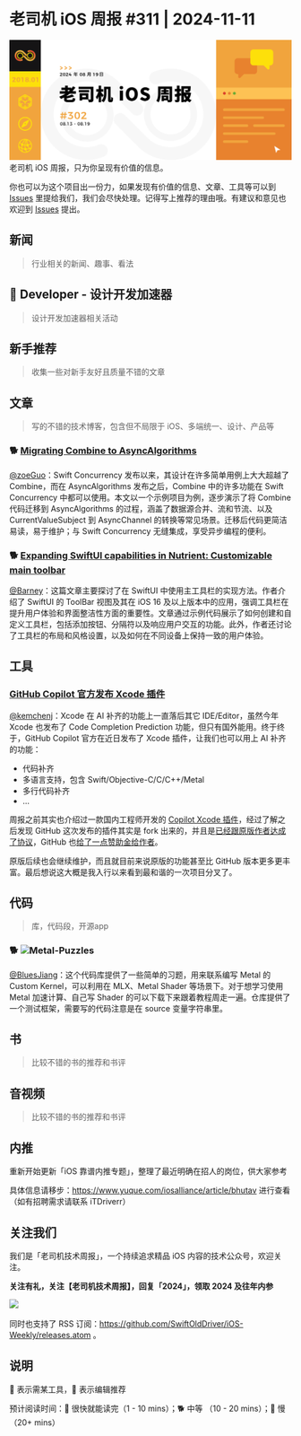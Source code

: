 # 老司机 iOS 周报 #311 | 2024-11-11

![ios-weekly](https://github.com/SwiftOldDriver/iOS-Weekly/blob/master/assets/weekly-header/302.jpg?raw=true)
老司机 iOS 周报，只为你呈现有价值的信息。

你也可以为这个项目出一份力，如果发现有价值的信息、文章、工具等可以到 [Issues](https://github.com/SwiftOldDriver/iOS-Weekly/issues) 里提给我们，我们会尽快处理。记得写上推荐的理由哦。有建议和意见也欢迎到 [Issues](https://github.com/SwiftOldDriver/iOS-Weekly/issues) 提出。

## 新闻

> 行业相关的新闻、趣事、看法

##  Developer - 设计开发加速器

> 设计开发加速器相关活动

## 新手推荐

> 收集一些对新手友好且质量不错的文章

## 文章

> 写的不错的技术博客，包含但不局限于 iOS、多端统一、设计、产品等

### 🐕 [Migrating Combine to AsyncAlgorithms](https://blog.jacobstechtavern.com/p/migrating-combine-to-asyncalgorithms)

[@zoeGuo](https://github.com/zoeGuo)：Swift Concurrency 发布以来，其设计在许多简单用例上大大超越了 Combine，而在 AsyncAlgorithms 发布之后，Combine 中的许多功能在 Swift Concurrency 中都可以使用。本文以一个示例项目为例，逐步演示了将 Combine 代码迁移到 AsyncAlgorithms 的过程，涵盖了数据源合并、流和节流、以及 CurrentValueSubject 到 AsyncChannel 的转换等常见场景。迁移后代码更简洁易读，易于维护；与 Swift Concurrency 无缝集成，享受异步编程的便利。

### 🐕 [Expanding SwiftUI capabilities in Nutrient: Customizable main toolbar](https://www.nutrient.io/blog/swiftui-main-toolbar/)

[@Barney](https://github.com/BarneyZhaoooo)：这篇文章主要探讨了在 SwiftUI 中使用主工具栏的实现方法。作者介绍了 SwiftUI 的 ToolBar 视图及其在 iOS 16 及以上版本中的应用，强调工具栏在提升用户体验和界面整洁性方面的重要性。文章通过示例代码展示了如何创建和自定义工具栏，包括添加按钮、分隔符以及响应用户交互的功能。此外，作者还讨论了工具栏的布局和风格设置，以及如何在不同设备上保持一致的用户体验。

## 工具

### [GitHub Copilot 官方发布 Xcode 插件](https://github.blog/changelog/2024-10-29-github-copilot-code-completion-in-xcode-is-now-available-in-public-preview/)

[@kemchenj](https://kemchenj.github.io/)：Xcode 在 AI 补齐的功能上一直落后其它 IDE/Editor，虽然今年 Xcode 也发布了  Code Completion Prediction 功能，但只有国外能用。终于终于，GitHub Copilot 官方在近日发布了 Xcode 插件，让我们也可以用上 AI 补齐的功能：

- 代码补齐
- 多语言支持，包含 Swift/Objective-C/C/C++/Metal
- 多行代码补齐
- ...

周报之前其实也介绍过一款国内工程师开发的 [Copilot Xcode 插件](https://github.com/intitni/CopilotForXcode)，经过了解之后发现 GitHub 这次发布的插件其实是 fork 出来的，并且是[已经跟原版作者达成了协议](https://github.com/intitni/CopilotForXcode/discussions/597)，GitHub 也[给了一点赞助金给作者](https://x.com/intitni/status/1851352010718880059)。

原版后续也会继续维护，而且就目前来说原版的功能甚至比 GitHub 版本更多更丰富。最后想说这大概是我入行以来看到最和谐的一次项目分叉了。

## 代码

> 库，代码段，开源app
### 🐕 ![Metal-Puzzles](https://github.com/abeleinin/Metal-Puzzles)
[@BluesJiang](https://github.com/bluesjiang)：这个代码库提供了一些简单的习题，用来联系编写 Metal 的 Custom Kernel，可以利用在 MLX、Metal Shader 等场景下。对于想学习使用 Metal 加速计算、自己写 Shader 的可以下载下来跟着教程周走一遍。仓库提供了一个测试框架，需要写的代码注意是在 source 变量字符串里。

## 书

> 比较不错的书的推荐和书评

## 音视频

> 比较不错的书的推荐和书评

## 内推

重新开始更新「iOS 靠谱内推专题」，整理了最近明确在招人的岗位，供大家参考

具体信息请移步：https://www.yuque.com/iosalliance/article/bhutav 进行查看（如有招聘需求请联系 iTDriverr）

## 关注我们

我们是「老司机技术周报」，一个持续追求精品 iOS 内容的技术公众号，欢迎关注。

**关注有礼，关注【老司机技术周报】，回复「2024」，领取 2024 及往年内参**

![](https://github.com/SwiftOldDriver/iOS-Weekly/blob/master/assets/qrcode_for_wechat.jpg?raw=true)

同时也支持了 RSS 订阅：https://github.com/SwiftOldDriver/iOS-Weekly/releases.atom 。

## 说明

🚧 表示需某工具，🌟 表示编辑推荐

预计阅读时间：🐎 很快就能读完（1 - 10 mins）；🐕 中等 （10 - 20 mins）；🐢 慢（20+ mins）
